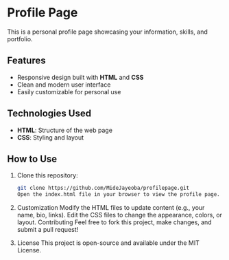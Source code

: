 # Profile Page

This is a personal profile page showcasing your information, skills, and portfolio.

## Features

- Responsive design built with **HTML** and **CSS**
- Clean and modern user interface
- Easily customizable for personal use

## Technologies Used

- **HTML**: Structure of the web page
- **CSS**: Styling and layout

## How to Use

1. Clone this repository:
   ```bash
   git clone https://github.com/MideJayeoba/profilepage.git
   Open the index.html file in your browser to view the profile page.
2. Customization
Modify the HTML files to update content (e.g., your name, bio, links).
Edit the CSS files to change the appearance, colors, or layout.
Contributing
Feel free to fork this project, make changes, and submit a pull request!

3. License
This project is open-source and available under the MIT License.
